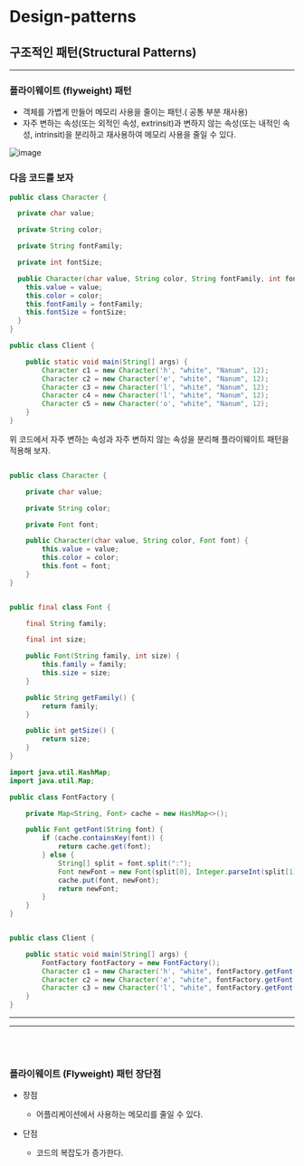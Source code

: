 # Design-patterns
## 구조적인 패턴(Structural Patterns)

---
### 플라이웨이트 (flyweight) 패턴
* 객체를 가볍게 만들어 메모리 사용을 줄이는 패턴.( 공통 부분 재사용)
* 자주 변하는 속성(또는 외적인 속성, extrinsit)과 변하지 않는 속성(또는 내적인 속성, intrinsit)을 분리하고 재사용하여 메모리 사용을 줄일 수 있다.

![image](https://user-images.githubusercontent.com/60100532/200568408-76c19d4e-f254-4371-ba40-a16b7c2d6d7a.png)


### 다음 코드를 보자

```java
public class Character {

  private char value;

  private String color;

  private String fontFamily;

  private int fontSize;

  public Character(char value, String color, String fontFamily, int fontSize) {
    this.value = value;
    this.color = color;
    this.fontFamily = fontFamily;
    this.fontSize = fontSize;
  }
}
```
```java
public class Client {

    public static void main(String[] args) {
        Character c1 = new Character('h', "white", "Nanum", 12);
        Character c2 = new Character('e', "white", "Nanum", 12);
        Character c3 = new Character('l', "white", "Nanum", 12);
        Character c4 = new Character('l', "white", "Nanum", 12);
        Character c5 = new Character('o', "white", "Nanum", 12);
    }
}

```
위 코드에서 자주 변하는 속성과 자주 변하지 않는 속성을 분리해
플라이웨이트 패턴을 적용해 보자.

```java

public class Character {

    private char value;

    private String color;

    private Font font;

    public Character(char value, String color, Font font) {
        this.value = value;
        this.color = color;
        this.font = font;
    }
}

```

```java

public final class Font {

    final String family;

    final int size;

    public Font(String family, int size) {
        this.family = family;
        this.size = size;
    }

    public String getFamily() {
        return family;
    }

    public int getSize() {
        return size;
    }
}

```
```java
import java.util.HashMap;
import java.util.Map;

public class FontFactory {

    private Map<String, Font> cache = new HashMap<>();

    public Font getFont(String font) {
        if (cache.containsKey(font)) {
            return cache.get(font);
        } else {
            String[] split = font.split(":");
            Font newFont = new Font(split[0], Integer.parseInt(split[1]));
            cache.put(font, newFont);
            return newFont;
        }
    }
}

```
```java

public class Client {

    public static void main(String[] args) {
        FontFactory fontFactory = new FontFactory();
        Character c1 = new Character('h', "white", fontFactory.getFont("nanum:12"));
        Character c2 = new Character('e', "white", fontFactory.getFont("nanum:12"));
        Character c3 = new Character('l', "white", fontFactory.getFont("nanum:12"));
    }
}

```
___
___

<br/> 

<br/> 

### 플라이웨이트 (Flyweight) 패턴 장단점
* 장점
    * 어플리케이션에서 사용하는 메모리를 줄일 수 있다. 

* 단점
    * 코드의 복잡도가 증가한다.
